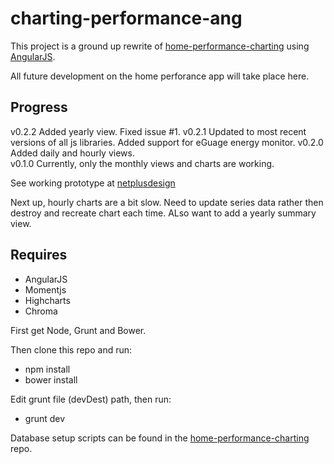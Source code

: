# charting-performance-ang

This project is a ground up rewrite of [home-performance-charting](https://github.com/netplusdesign/home-performance-charting) 
using [AngularJS](http://angularjs.org). 

All future development on the home perforance app will take place here.

## Progress

v0.2.2 Added yearly view. Fixed issue #1.
v0.2.1 Updated to most recent versions of all js libraries. Added support for eGuage energy monitor.
v0.2.0 Added daily and hourly views.  
v0.1.0 Currently, only the monthly views and charts are working. 

See working prototype at [netplusdesign](http://netplusdesign.com/app)

Next up, hourly charts are a bit slow. Need to update series data rather then destroy and recreate chart each time. ALso want to add a yearly summary view.

## Requires

* AngularJS
* Momentjs
* Highcharts
* Chroma

First get Node, Grunt and Bower.

Then clone this repo and run:

* npm install
* bower install

Edit grunt file (devDest) path, then run:

* grunt dev

Database setup scripts can be found in the [home-performance-charting](https://github.com/netplusdesign/home-performance-charting) repo.